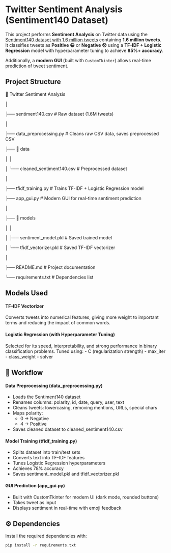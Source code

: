 #  Twitter Sentiment Analysis (Sentiment140 Dataset)

This project performs **Sentiment Analysis** on Twitter data using the [Sentiment140 dataset with 1.6 million tweets](https://www.kaggle.com/datasets/kazanova/sentiment140) containing **1.6 million tweets**.  
It classifies tweets as **Positive 😀** or **Negative 😞** using a **TF-IDF + Logistic Regression** model with hyperparameter tuning to achieve **85%+ accuracy**.

Additionally, a **modern GUI** (built with `CustomTkinter`) allows real-time prediction of tweet sentiment.


##  Project Structure

📂 Twitter Sentiment Analysis

│

├── sentiment140.csv # Raw dataset (1.6M tweets)

│

├── data_preprocessing.py # Cleans raw CSV data, saves preprocessed CSV

├── 📂 data

│    │

│    └── cleaned_sentiment140.csv # Preprocessed dataset

│

├── tfidf_training.py # Trains TF-IDF + Logistic Regression model

├── app_gui.py # Modern GUI for real-time sentiment prediction

│

├── 📂 models

│     │

│     ├── sentiment_model.pkl # Saved trained model

│     └── tfidf_vectorizer.pkl # Saved TF-IDF vectorizer

│

├── README.md # Project documentation

└── requirements.txt # Dependencies list


## Models Used

#### TF-IDF Vectorizer
Converts tweets into numerical features, giving more weight to important terms and reducing the impact of common words.

#### Logistic Regression (with Hyperparameter Tuning)
Selected for its speed, interpretability, and strong performance in binary classification problems.
Tuned using:
     - C (regularization strength)
     - max_iter
     - class_weight
     - solver


## 🔄 Workflow
#### Data Preprocessing (data_preprocessing.py)
- Loads the Sentiment140 dataset
- Renames columns: polarity, id, date, query, user, text
- Cleans tweets: lowercasing, removing mentions, URLs, special chars
- Maps polarity:
    - 0 → Negative
    - 4 → Positive
- Saves cleaned dataset to cleaned_sentiment140.csv

#### Model Training (tfidf_training.py)
- Splits dataset into train/test sets
- Converts text into TF-IDF features
- Tunes Logistic Regression hyperparameters
- Achieves 78% accuracy
- Saves sentiment_model.pkl and tfidf_vectorizer.pkl

#### GUI Prediction (app_gui.py)

- Built with CustomTkinter for modern UI (dark mode, rounded buttons)
- Takes tweet as input
- Displays sentiment in real-time with emoji feedback


## ⚙ Dependencies

Install the required dependencies with:

```bash
pip install -r requirements.txt
